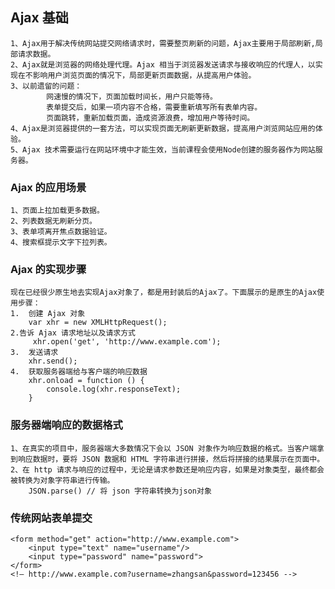 
## Ajax 基础
    1、Ajax用于解决传统网站提交网络请求时，需要整页刷新的问题，Ajax主要用于局部刷新,局部请求数据。
    2、Ajax就是浏览器的网络处理代理。Ajax 相当于浏览器发送请求与接收响应的代理人，以实现在不影响用户浏览页面的情况下，局部更新页面数据，从提高用户体验。
    3、以前遗留的问题：
            网速慢的情况下，页面加载时间长，用户只能等待。
            表单提交后，如果一项内容不合格，需要重新填写所有表单内容。
            页面跳转，重新加载页面，造成资源浪费，增加用户等待时间。
    4、Ajax是浏览器提供的一套方法，可以实现页面无刷新更新数据，提高用户浏览网站应用的体验。
    5、Ajax 技术需要运行在网站环境中才能生效，当前课程会使用Node创建的服务器作为网站服务器。



### Ajax 的应用场景
    1、页面上拉加载更多数据。
    2、列表数据无刷新分页。
    3、表单项离开焦点数据验证。
    4、搜索框提示文字下拉列表。

### Ajax 的实现步骤
    现在已经很少原生地去实现Ajax对象了，都是用封装后的Ajax了。下面展示的是原生的Ajax使用步骤：
    1.  创建 Ajax 对象
        var xhr = new XMLHttpRequest();
    2.告诉 Ajax 请求地址以及请求方式
         xhr.open('get', 'http://www.example.com');
    3.  发送请求
        xhr.send();
    4.  获取服务器端给与客户端的响应数据
        xhr.onload = function () {
            console.log(xhr.responseText);
        }


### 服务器端响应的数据格式
    1、在真实的项目中，服务器端大多数情况下会以 JSON 对象作为响应数据的格式。当客户端拿到响应数据时，要将 JSON 数据和 HTML 字符串进行拼接，然后将拼接的结果展示在页面中。
    2、在 http 请求与响应的过程中，无论是请求参数还是响应内容，如果是对象类型，最终都会被转换为对象字符串进行传输。
        JSON.parse() // 将 json 字符串转换为json对象


### 传统网站表单提交
    <form method="get" action="http://www.example.com">
        <input type="text" name="username"/>
        <input type="password" name="password">
    </form>
    <!– http://www.example.com?username=zhangsan&password=123456 -->
















